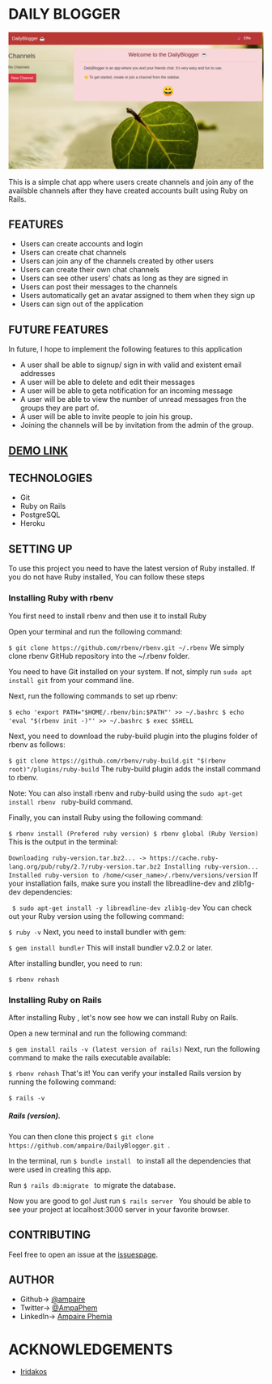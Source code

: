 
# DAILY BLOGGER

![screenshot](Shot1.png)


This is a simple chat app where users create channels and join any of the availsble channels after they have created accounts built using Ruby on Rails.


## FEATURES
- Users can create accounts and login
- Users can create chat channels
- Users can join any of the channels created by other users
- Users can create their own chat channels
- Users can see other users' chats as long as they are  signed in
- Users can post their messages to the channels
- Users automatically get an avatar assigned to them when they sign up
- Users can sign out of the application

## FUTURE FEATURES
In future, I hope to implement the following features to this application
- A user shall be able to signup/ sign in with valid and existent email addresses
- A user will be able to delete and edit their messages
- A user will be able to geta notification for an incoming message
- A user will be able to view the number of unread messages fron the groups they are part of.
- A user will be able to invite people to join his group.
- Joining the channels will be by invitation from the admin of the group.

## [DEMO LINK](https://dailyblogger.herokuapp.com/users/sign_in)

## TECHNOLOGIES
- Git
- Ruby on Rails
- PostgreSQL
- Heroku

## SETTING UP
To use this project you need to have the latest version of Ruby installed. If you do not have Ruby installed, You can follow these steps
### Installing Ruby with rbenv
You first need to install rbenv and then use it to install Ruby

Open your terminal and run the following command:

```$ git clone https://github.com/rbenv/rbenv.git ~/.rbenv```
We simply clone rbenv GitHub repository into the ~/.rbenv folder.

You need to have Git installed on your system. If not, simply run ``sudo apt install git`` from your command line.

Next, run the following commands to set up rbenv:

``$ echo 'export PATH="$HOME/.rbenv/bin:$PATH"' >> ~/.bashrc
$ echo 'eval "$(rbenv init -)"' >> ~/.bashrc
$ exec $SHELL``

Next, you need to download the ruby-build plugin into the plugins folder of rbenv as follows:

``$ git clone https://github.com/rbenv/ruby-build.git "$(rbenv root)"/plugins/ruby-build``
The ruby-build plugin adds the install command to rbenv.

Note: You can also install rbenv and ruby-build using the ``sudo apt-get install rbenv `` ruby-build command.

Finally, you can install Ruby using the following command:

``$ rbenv install (Prefered ruby version)
$ rbenv global (Ruby Version)``
This is the output in the terminal:

``Downloading ruby-version.tar.bz2...
-> https://cache.ruby-lang.org/pub/ruby/2.7/ruby-version.tar.bz2
Installing ruby-version...
Installed ruby-version to /home/<user_name>/.rbenv/versions/version``
If your installation fails, make sure you install the libreadline-dev and zlib1g-dev dependencies:

`` $ sudo apt-get install -y libreadline-dev zlib1g-dev``
You can check out your Ruby version using the following command:

``$ ruby -v``
Next, you need to install bundler with gem:

``$ gem install bundler``
This will install bundler v2.0.2 or later.

After installing bundler, you need to run:

``$ rbenv rehash``
### Installing Ruby on Rails
After installing Ruby , let's now see how we can install Ruby on Rails.

Open a new terminal and run the following command:

``$ gem install rails -v (latest version of rails)``
Next, run the following command to make the rails executable available:

``$ rbenv rehash``
That's it! You can verify your installed Rails version by running the following command:

``$ rails -v``
##### Rails (version).

You can then clone this project 
``$ git clone https://github.com/ampaire/DailyBlogger.git ``.

In the terminal, run 
``$ bundle install `` to install all the dependencies that were used in creating this app.

Run ``$ rails db:migrate `` to migrate the database.

Now you are good to go! Just run ``$ rails server `` You should be able to see your project at localhost:3000 server in your favorite browser.

## CONTRIBUTING
Feel free to open an issue at the [issuespage](https://github.com/ampaire/DailyBlogger/issues).


## AUTHOR
- Github-> [@ampaire](https://github.com/ampaire)
- Twitter-> [@AmpaPhem](https://twitter.com/AmpaPhem)
- LinkedIn-> [Ampaire Phemia](https://www.linkedin.com/in/phemia)

# ACKNOWLEDGEMENTS
- [Iridakos](https://iridakos.com/programming/2019/04/04/creating-chat-application-rails-websockets)
